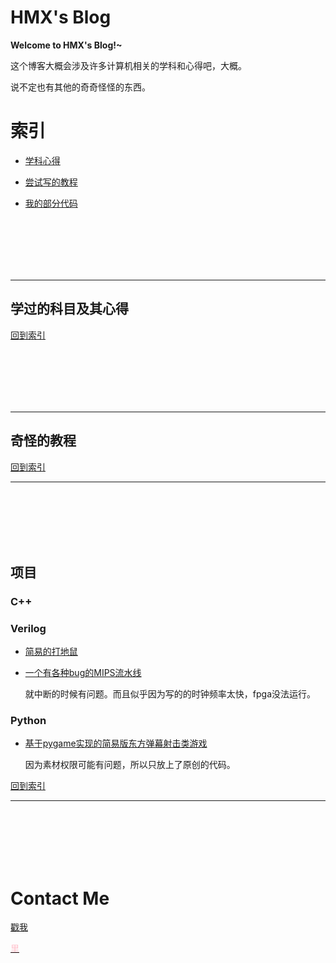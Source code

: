 HMX's Blog
===

**Welcome to HMX's Blog!~**

这个博客大概会涉及许多计算机相关的学科和心得吧，大概。

说不定也有其他的奇奇怪怪的东西。


<h1 id="index"> 索引 </h1>

* [学科心得](#course)

* [尝试写的教程](#article)

* [我的部分代码](#mycode)

<br><br><br><br><br>

---
<h2 id="course"><strong>学过的科目及其心得</strong></h2>





[回到索引](#index)

<br><br><br><br><br>

---

<h2 id="article"><strong>奇怪的教程</strong></h2>



[回到索引](#index)

---

<br><br><br><br><br>


<h2 id="mycode"><strong>项目</strong></h2>

### **C++**

### **Verilog**

* [简易的打地鼠](#)

* [一个有各种bug的MIPS流水线](#)

    就中断的时候有问题。而且似乎因为写的的时钟频率太快，fpga没法运行。

### **Python**

* [基于pygame实现的简易版东方弹幕射击类游戏](https://github.com/jikaiwen/pygame-touhou)

    因为素材权限可能有问题，所以只放上了原创的代码。

[回到索引](#index)



---

<br><br><br><br><br>

# Contact Me

[戳我](https://github.com/jikaiwen)

<a href="./inner/README.md"> <font color="pink">里</font> </a>
